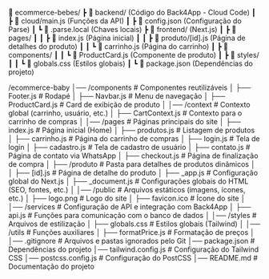 📂 ecommerce-bebes/
┣ 📂 backend/ (Código do Back4App - Cloud Code)
┃ ┣ 📜 cloud/main.js (Funções da API)
┃ ┣ 📜 config.json (Configuração do Parse)
┃ ┗ 📜 .parse.local (Chaves locais)
┣ 📂 frontend/ (Next.js)
┃ ┣ 📂 pages/
┃ ┃ ┣ 📜 index.js (Página inicial)
┃ ┃ ┣ 📜 produto/[id].js (Página de detalhes do produto)
┃ ┃ ┗ 📜 carrinho.js (Página do carrinho)
┃ ┣ 📂 components/
┃ ┃ ┗ 📜 ProductCard.js (Componente de produto)
┃ ┣ 📂 styles/
┃ ┃ ┗ 📜 globals.css (Estilos globais)
┃ ┗ 📜 package.json (Dependências do projeto)

/ecommerce-baby
│── /components              # Componentes reutilizáveis
│   ├── Footer.js            # Rodapé
│   ├── Navbar.js            # Menu de navegação
│   ├── ProductCard.js       # Card de exibição de produto
│
│── /context                 # Contexto global (carrinho, usuário, etc.)
│   ├── CartContext.js       # Contexto para o carrinho de compras
│
│── /pages                   # Páginas principais do site
│   ├── index.js             # Página inicial (Home)
│   ├── produtos.js          # Listagem de produtos
│   ├── carrinho.js          # Página do carrinho de compras
│   ├── login.js             # Tela de login
│   ├── cadastro.js          # Tela de cadastro de usuário
│   ├── contato.js           # Página de contato via WhatsApp
│   ├── checkout.js          # Página de finalização de compra
│   ├── /produto             # Pasta para detalhes de produtos dinâmicos
│   │   ├── [id].js          # Página de detalhe do produto
│   ├── _app.js              # Configuração global do Next.js
│   ├── _document.js         # Configurações globais do HTML (SEO, fontes, etc.)
│
│── /public                  # Arquivos estáticos (imagens, ícones, etc.)
│   ├── logo.png             # Logo do site
│   ├── favicon.ico          # Ícone do site
│
│── /services                # Configuração de API e integração com Back4App
│   ├── api.js               # Funções para comunicação com o banco de dados
│
│── /styles                  # Arquivos de estilização
│   ├── globals.css          # Estilos globais (Tailwind)
│
│── /utils                   # Funções auxiliares
│   ├── formatPrice.js       # Formatação de preços
│
│── .gitignore               # Arquivos e pastas ignorados pelo Git
│── package.json             # Dependências do projeto
│── tailwind.config.js       # Configuração do Tailwind CSS
│── postcss.config.js        # Configuração do PostCSS
│── README.md                # Documentação do projeto
